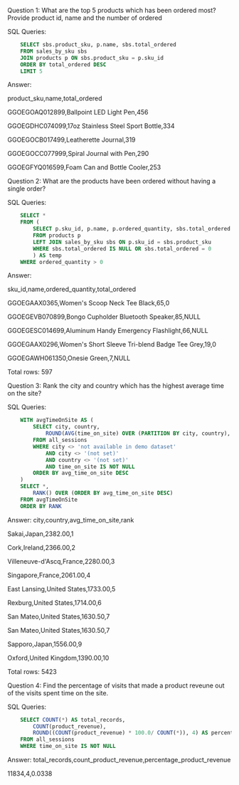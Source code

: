 Question 1: What are the top 5 products which has been ordered most? Provide product id, name and the number of ordered

SQL Queries:
```SQL
	SELECT sbs.product_sku, p.name, sbs.total_ordered
	FROM sales_by_sku sbs
	JOIN products p ON sbs.product_sku = p.sku_id
	ORDER BY total_ordered DESC
	LIMIT 5
```

Answer: 

product_sku,name,total_ordered

GGOEGOAQ012899,Ballpoint LED Light Pen,456 

GGOEGDHC074099,17oz Stainless Steel Sport Bottle,334

GGOEGOCB017499,Leatherette Journal,319

GGOEGOCC077999,Spiral Journal with Pen,290

GGOEGFYQ016599,Foam Can and Bottle Cooler,253



Question 2: What are the products have been ordered without having a single order?

SQL Queries:
```SQL
	SELECT *
	FROM (
		SELECT p.sku_id, p.name, p.ordered_quantity, sbs.total_ordered
		FROM products p
		LEFT JOIN sales_by_sku sbs ON p.sku_id = sbs.product_sku
		WHERE sbs.total_ordered IS NULL OR sbs.total_ordered = 0 
		) AS temp
	WHERE ordered_quantity > 0
```
Answer:

sku_id,name,ordered_quantity,total_ordered

GGOEGAAX0365,Women's Scoop Neck Tee Black,65,0

GGOEGEVB070899,Bongo Cupholder Bluetooth Speaker,85,NULL

GGOEGESC014699,Aluminum Handy Emergency Flashlight,66,NULL

GGOEGAAX0296,Women's Short Sleeve Tri-blend Badge Tee Grey,19,0

GGOEGAWH061350,Onesie Green,7,NULL

Total rows: 597

Question 3: Rank the city and country which has the highest average time on the site? 

SQL Queries:
```SQL
	WITH avgTimeOnSite AS (
		SELECT city, country, 
			ROUND(AVG(time_on_site) OVER (PARTITION BY city, country), 2) AS avg_time_on_site
		FROM all_sessions
		WHERE city <> 'not available in demo dataset'
			AND city <> '(not set)' 
			AND country <> '(not set)' 
			AND time_on_site IS NOT NULL
		ORDER BY avg_time_on_site DESC
	)
	SELECT *, 
		RANK() OVER (ORDER BY avg_time_on_site DESC)
	FROM avgTimeOnSite
	ORDER BY RANK
```

Answer:
city,country,avg_time_on_site,rank

Sakai,Japan,2382.00,1

Cork,Ireland,2366.00,2

Villeneuve-d'Ascq,France,2280.00,3

Singapore,France,2061.00,4

East Lansing,United States,1733.00,5

Rexburg,United States,1714.00,6

San Mateo,United States,1630.50,7

San Mateo,United States,1630.50,7

Sapporo,Japan,1556.00,9

Oxford,United Kingdom,1390.00,10

Total rows: 5423

Question 4: Find the percentage of visits that made a product reveune out of the visits spent time on the site. 

SQL Queries:
```SQL
	SELECT COUNT(*) AS total_records,
		COUNT(product_revenue),
		ROUND((COUNT(product_revenue) * 100.0/ COUNT(*)), 4) AS percentage_product_revenue
	FROM all_sessions
	WHERE time_on_site IS NOT NULL
```
Answer:
total_records,count_product_revenue,percentage_product_revenue

11834,4,0.0338

